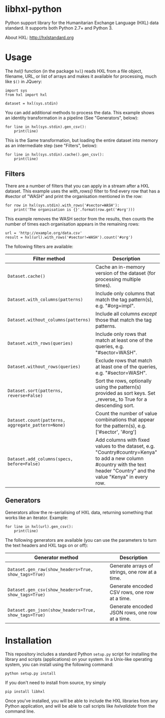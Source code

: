 libhxl-python
=============

Python support library for the Humanitarian Exchange Language (HXL)
data standard.  It supports both Python 2.7+ and Python 3.

About HXL: http://hxlstandard.org


# Usage

The _hxl()_ function (in the package ``hxl``) reads HXL from a file
object, filename, URL, or list of arrays and makes it available for
processing, much like ``$()`` in JQuery:

```
import sys
from hxl import hxl

dataset = hxl(sys.stdin)
```

You can add additional methods to process the data.  This example
shows an identity transformation in a pipeline (See "Generators",
below):

```
for line in hxl(sys.stdin).gen_csv():
    print(line)
```

This is the Same transformation, but loading the entire dataset into
memory as an intermediate step (see "Filters", below):

```
for line in hxl(sys.stdin).cache().gen_csv():
    print(line)
```


## Filters

There are a number of filters that you can apply in a stream after a
HXL dataset.  This example uses the _with_rows()_ filter to find every
row that has a #sector of "WASH" and print the organisation mentioned
in the row:

```
for row in hxl(sys.stdin).with_rows('#sector=WASH'):
    print('The organisation is {}'.format(row.get('#org')))
```

This example removes the WASH sector from the results, then counts the
number of times each organisation appears in the remaining rows:

```
url = 'http://example.org/data.csv'
result = hxl(url).with_rows('#sector!=WASH').count('#org')
```

The following filters are available:

<table>
  <thead>
    <th>Filter method</th>
    <th>Description</th>
  </thead>
  <tbody>
    <tr>
      <td><code>Dataset.cache()</code></td>
      <td>Cache an in-memory version of the dataset (for processing multiple times).</td>
    </tr>
    <tr>
      <td><code>Dataset.with_columns(patterns)</code></td>
      <td>Include only columns that match the tag pattern(s), e.g. "#org+impl".</td>
    </tr>
    <tr>
      <td><code>Dataset.without_columns(patterns)</code></td>
      <td>Include all columns <em>except</em> those that match the tag patterns.</td>
    </tr>
    <tr>
      <td><code>Dataset.with_rows(queries)</code></td>
      <td>Include only rows that match at least one of the queries, e.g. "#sector=WASH".</td>
    </tr>
    <tr>
      <td><code>Dataset.without_rows(queries)</code></td>
      <td>Exclude rows that match at least one of the queries, e.g. "#sector=WASH".</td>
    </tr>
    <tr>
      <td><code>Dataset.sort(patterns, reverse=False)</code></td>
      <td>Sort the rows, optionally using the pattern(s) provided as sort keys. Set _reverse_ to True for a descending sort.</td>
    </tr>
    <tr>
      <td><code>Dataset.count(patterns, aggregate_pattern=None)</code></td>
      <td>Count the number of value combinations that appear for the pattern(s), e.g. ['#sector', '#org']</td>
    </tr>
    <tr>
      <td><code>Dataset.add_columns(specs, before=False)</code></td>
      <td>Add columns with fixed values to the dataset, e.g. "Country#country=Kenya" to add a new column #country with the text header "Country" and the value "Kenya" in every row.</td>
    </tr>
  </tbody>
</table>


## Generators

Generators allow the re-serialising of HXL data, returning something that works like an iterator.  Example:

```
for line in hxl(url).gen_csv():
    print(line)
```

The following generators are available (you can use the parameters to turn the text headers and HXL tags on or off):

<table>
  <thead>
    <th>Generator method</th>
    <th>Description</th>
  </thead>
  <tbody>
    <tr>
      <td><code>Dataset.gen_raw(show_headers=True, show_tags=True)</code></td>
      <td>Generate arrays of strings, one row at a time.</td>
    </tr>
    <tr>
      <td><code>Dataset.gen_csv(show_headers=True, show_tags=True)</code></td>
      <td>Generate encoded CSV rows, one row at a time.</td>
    </tr>
    <tr>
      <td><code>Dataset.gen_json(show_headers=True, show_tags=True)</code></td>
      <td>Generate encoded JSON rows, one row at a time.</td>
    </tr>
  </tbody>
</table>


# Installation

This repository includes a standard Python `setup.py` script for
installing the library and scripts (applications) on your system. In a
Unix-like operating system, you can install using the following
command:

```
python setup.py install
```

If you don't need to install from source, try simply

```
pip install libhxl
```

Once you've installed, you will be able to include the HXL libraries
from any Python application, and will be able to call scripts like
_hxlvalidate_ from the command line.

